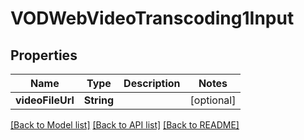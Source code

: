 # VODWebVideoTranscoding1Input

## Properties
Name | Type | Description | Notes
------------ | ------------- | ------------- | -------------
**videoFileUrl** | **String** |  | [optional] 

[[Back to Model list]](../README.md#documentation-for-models) [[Back to API list]](../README.md#documentation-for-api-endpoints) [[Back to README]](../README.md)


